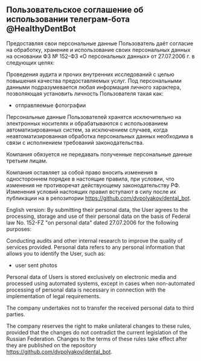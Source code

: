 ## Пользовательское соглашение об использовании телеграм-бота @HealthyDentBot

Предоставляя свои персональные данные Пользователь даёт согласие на обработку, хранение и использование своих персональных данных на основании ФЗ № 152-ФЗ «О персональных данных» от 27.07.2006 г. в следующих целях:

Проведения аудита и прочих внутренних исследований с целью повышения качества предоставляемых услуг.
Под персональными данными подразумевается любая информация личного характера, позволяющая установить личность Пользователя такая как:

- отправляемые фотографии

Персональные данные Пользователей хранятся исключительно на электронных носителях и обрабатываются с использованием автоматизированных систем, за исключением случаев, когда неавтоматизированная обработка персональных данных необходима в связи с исполнением требований законодательства.

Компания обязуется не передавать полученные персональные данные третьим лицам.

Компания оставляет за собой право вносить изменения в одностороннем порядке в настоящие правила, при условии, что изменения не противоречат действующему законодательству РФ. Изменения условий настоящих правил вступают в силу после их публикации на в репозитории https://github.com/dvpolyakov/dental_bot.

English version: 
By submitting their personal data, the User agrees to the processing, storage and use of their personal data on the basis of Federal law No. 152-FZ "on personal data" dated 27.07.2006 for the following purposes:

Conducting audits and other internal research to improve the quality of services provided. Personal data refers to any personal information that allows you to identify the User, such as:

- user sent photos

Personal data of Users is stored exclusively on electronic media and processed using automated systems, except in cases when non-automated processing of personal data is necessary in connection with the implementation of legal requirements.

The company undertakes not to transfer the received personal data to third parties.

The company reserves the right to make unilateral changes to these rules, provided that the changes do not contradict the current legislation of the Russian Federation. Changes to the terms of these rules take effect after they are published on the repository https://github.com/dvpolyakov/dental_bot.
